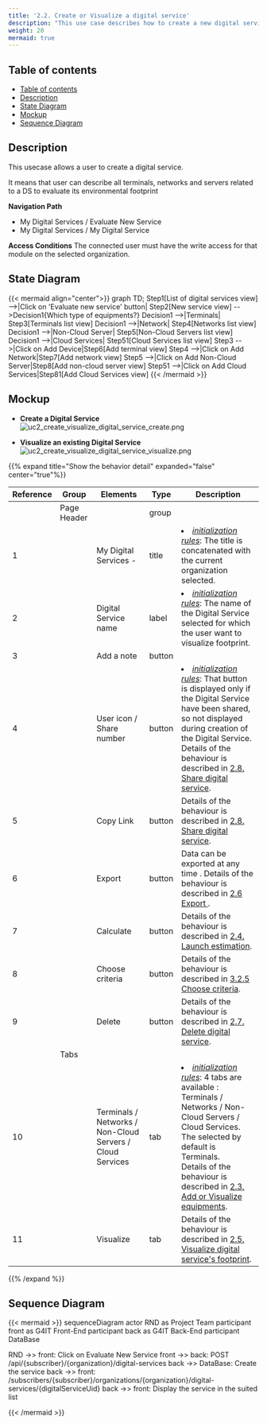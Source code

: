 ```yaml
---
title: '2.2. Create or Visualize a digital service'
description: "This use case describes how to create a new digital service"
weight: 20
mermaid: true
---
```

## Table of contents
- [Table of contents](#table-of-contents)
- [Description](#description)
- [State Diagram](#state-diagram)
- [Mockup](#mockup)
- [Sequence Diagram](#sequence-diagram)

## Description

This usecase allows a user to create a digital service.

It means that user can describe all terminals, networks and servers related to a DS to evaluate its environmental footprint 

**Navigation Path**
- My Digital Services / Evaluate New Service
- My Digital Services / My Digital Service

**Access Conditions**
The connected user must have the write access for that module on the selected organization.

## State Diagram
{{< mermaid align="center">}}
graph TD;
Step1[List of digital services view] -->|Click on 'Evaluate new service' button| Step2[New service view] -->Decision1{Which type of equipments?}
Decision1 -->|Terminals| Step3[Terminals list view]
Decision1 -->|Network| Step4[Networks list view]
Decision1 -->|Non-Cloud Server| Step5[Non-Cloud Servers list view]
Decision1 -->|Cloud Services| Step51[Cloud Services list view]
Step3 -->|Click on Add Device|Step6[Add terminal view]
Step4 -->|Click on Add Network|Step7[Add network view]
Step5 -->|Click on Add Non-Cloud Server|Step8[Add non-cloud server view]
Step51 -->|Click on Add Cloud Services|Step81[Add Cloud Services view]
{{< /mermaid >}}

## Mockup

- **Create a Digital Service**
![uc2_create_visualize_digital_service_create.png](../images/uc2_create_visualize_digital_service_create.png)

- **Visualize an existing Digital Service**
![uc2_create_visualize_digital_service_visualize.png](../images/uc2_create_visualize_digital_service_visualize.png)

{{% expand title="Show the behavior detail" expanded="false" center="true"%}}

| Reference | Group       | Elements                                                  | Type   | Description                                                                                                                                                                                                                                                                      |
|-----------|-------------|-----------------------------------------------------------|--------|----------------------------------------------------------------------------------------------------------------------------------------------------------------------------------------------------------------------------------------------------------------------------------|
|           | Page Header |                                                           | group  |                                                                                                                                                                                                                                                                                  |
| 1         |             | My Digital Services -                                     | title  | <li><u>*initialization rules*</u>: The title is concatenated with the current organization selected.                                                                                                                                                                             |
| 2         |             | Digital Service name                                      | label  | <li><u>*initialization rules*</u>: The name of the Digital Service selected for which the user want to visualize footprint.                                                                                                                                                      |
| 3         |             | Add a note                                                | button |                                                                                                                                                                                                                                                                                  |
| 4         |             | User icon  / Share number                                 | button | <li><u>*initialization rules*</u>: That button is displayed only if the Digital Service have been shared, so not displayed during creation of the Digital Service. <br>Details of the behaviour is described in [2.8. Share digital service](uc8_share_digital_service.md).      |
| 5         |             | Copy Link                                                 | button | Details of the behaviour is described in [2.8. Share digital service](uc8_share_digital_service.md).                                                                                                                                                                             |
| 6         |             | Export                                                    | button | Data can be exported at any time . Details of the behaviour is described in [2.6 Export ](./uc6_export_digital_service.md).                                                                                                                                                      |
| 7         |             | Calculate                                                 | button | Details of the behaviour is described in [2.4. Launch estimation](uc4_launch_estimation.md).                                                                                                                                                                                     |
| 8         |             | Choose criteria                                           | button | Details of the behaviour is described in [3.2.5 Choose criteria](../uc_administration/uc_administration_manage_organizations/uc5_choose_criteria.md).                                                                                                                            |
| 9         |             | Delete                                                    | button | Details of the behaviour is described in [2.7. Delete digital service](uc7_delete_digital_service.md).                                                                                                                                                                           |
|           | Tabs        |                                                           |        |                                                                                                                                                                                                                                                                                  |
| 10        |             | Terminals / Networks / Non-Cloud Servers / Cloud Services | tab    | <li><u>*initialization rules*</u>: 4 tabs are available : Terminals / Networks / Non-Cloud Servers / Cloud Services. The selected by default is Terminals. <br>Details of the behaviour is described in [2.3. Add or Visualize equipments](uc3_add_visualize_equipments/_index). |
| 11        |             | Visualize                                                 | tab    | Details of the behaviour is described in [2.5. Visualize digital service's footprint](uc5_visualize_footprint.md).                                                                                                                                                               |

{{% /expand %}}


## Sequence Diagram

{{< mermaid >}}
sequenceDiagram
actor RND as Project Team
participant front as G4IT Front-End
participant back as G4IT Back-End
participant DataBase

RND ->> front: Click on Evaluate New Service
front ->> back: POST /api/{subscriber}/{organization}/digital-services
back ->> DataBase: Create the service
back ->> front: /subscribers/{subscriber}/organizations/{organization}/digital-services/{digitalServiceUid}
back ->> front: Display the service in the suited list

{{< /mermaid >}}

